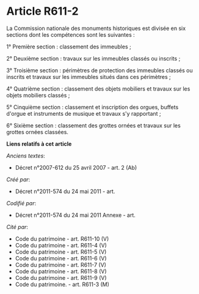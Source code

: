 # Article R611-2

La Commission nationale des monuments historiques est divisée en six sections dont les compétences sont les suivantes :

1° Première section : classement des immeubles ;

2° Deuxième section : travaux sur les immeubles classés ou inscrits ;

3° Troisième section : périmètres de protection des immeubles classés ou inscrits et travaux sur les immeubles situés dans
ces périmètres ;

4° Quatrième section : classement des objets mobiliers et travaux sur les objets mobiliers classés ;

5° Cinquième section : classement et inscription des orgues, buffets d'orgue et instruments de musique et travaux s'y
rapportant ;

6° Sixième section : classement des grottes ornées et travaux sur les grottes ornées classées.

**Liens relatifs à cet article**

_Anciens textes_:

  - Décret n°2007-612 du 25 avril 2007 - art. 2 (Ab)

_Créé par_:

  - Décret n°2011-574 du 24 mai 2011  - art.

_Codifié par_:

  - Décret n°2011-574 du 24 mai 2011 Annexe - art.

_Cité par_:

  - Code du patrimoine - art. R611-10 (V)
  - Code du patrimoine - art. R611-4 (V)
  - Code du patrimoine - art. R611-5 (V)
  - Code du patrimoine - art. R611-6 (V)
  - Code du patrimoine - art. R611-7 (V)
  - Code du patrimoine - art. R611-8 (V)
  - Code du patrimoine - art. R611-9 (V)
  - Code du patrimoine. - art. R611-3 (M)
